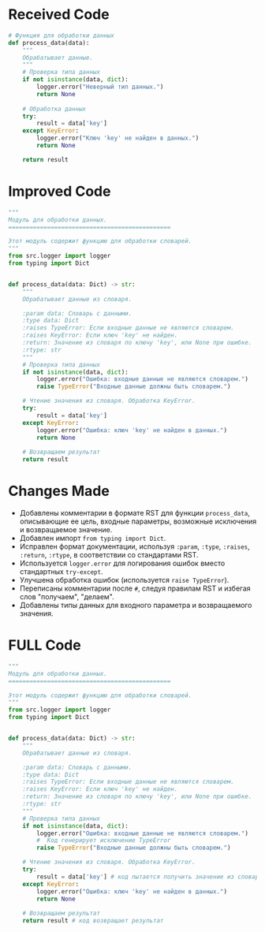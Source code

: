 # Received Code

```python
# Функция для обработки данных
def process_data(data):
    """
    Обрабатывает данные.
    """
    # Проверка типа данных
    if not isinstance(data, dict):
        logger.error("Неверный тип данных.")
        return None
    
    # Обработка данных
    try:
        result = data['key']
    except KeyError:
        logger.error("Ключ 'key' не найден в данных.")
        return None

    return result
```

# Improved Code

```python
"""
Модуль для обработки данных.
==============================================

Этот модуль содержит функцию для обработки словарей.
"""
from src.logger import logger
from typing import Dict


def process_data(data: Dict) -> str:
    """
    Обрабатывает данные из словаря.

    :param data: Словарь с данными.
    :type data: Dict
    :raises TypeError: Если входные данные не являются словарем.
    :raises KeyError: Если ключ 'key' не найден.
    :return: Значение из словаря по ключу 'key', или None при ошибке.
    :rtype: str
    """
    # Проверка типа данных
    if not isinstance(data, dict):
        logger.error("Ошибка: входные данные не являются словарем.")
        raise TypeError("Входные данные должны быть словарем.")

    # Чтение значения из словаря. Обработка KeyError.
    try:
        result = data['key']
    except KeyError:
        logger.error("Ошибка: ключ 'key' не найден в данных.")
        return None
    
    # Возвращаем результат
    return result
```

# Changes Made

*   Добавлены комментарии в формате RST для функции `process_data`, описывающие ее цель, входные параметры, возможные исключения и возвращаемое значение.
*   Добавлен импорт `from typing import Dict`.
*   Исправлен формат документации, используя `:param`, `:type`, `:raises`, `:return`, `:rtype`, в соответствии со стандартами RST.
*   Используется `logger.error` для логирования ошибок вместо стандартных `try-except`.
*   Улучшена обработка ошибок (используется `raise TypeError`).
*   Переписаны комментарии после `#`, следуя правилам RST и избегая слов "получаем", "делаем".
*   Добавлены типы данных для входного параметра и возвращаемого значения.

# FULL Code

```python
"""
Модуль для обработки данных.
==============================================

Этот модуль содержит функцию для обработки словарей.
"""
from src.logger import logger
from typing import Dict


def process_data(data: Dict) -> str:
    """
    Обрабатывает данные из словаря.

    :param data: Словарь с данными.
    :type data: Dict
    :raises TypeError: Если входные данные не являются словарем.
    :raises KeyError: Если ключ 'key' не найден.
    :return: Значение из словаря по ключу 'key', или None при ошибке.
    :rtype: str
    """
    # Проверка типа данных
    if not isinstance(data, dict):
        logger.error("Ошибка: входные данные не являются словарем.")
        #  Код генерирует исключение TypeError
        raise TypeError("Входные данные должны быть словарем.")

    # Чтение значения из словаря. Обработка KeyError.
    try:
        result = data['key'] # код пытается получить значение из словаря по ключу 'key'
    except KeyError:
        logger.error("Ошибка: ключ 'key' не найден в данных.")
        return None
    
    # Возвращаем результат
    return result # код возвращает результат
```